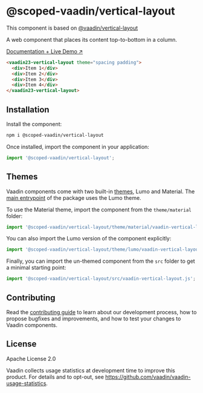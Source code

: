 # @scoped-vaadin/vertical-layout

This component is based on [@vaadin/vertical-layout](https://www.npmjs.com/package/@vaadin/vertical-layout)

A web component that places its content top-to-bottom in a column.

[Documentation + Live Demo ↗](https://vaadin.com/docs/latest/components/basic-layouts/#horizontal-layout)

```html
<vaadin23-vertical-layout theme="spacing padding">
  <div>Item 1</div>
  <div>Item 2</div>
  <div>Item 3</div>
  <div>Item 4</div>
</vaadin23-vertical-layout>
```

## Installation

Install the component:

```sh
npm i @scoped-vaadin/vertical-layout
```

Once installed, import the component in your application:

```js
import '@scoped-vaadin/vertical-layout';
```

## Themes

Vaadin components come with two built-in [themes](https://vaadin.com/docs/latest/styling), Lumo and Material.
The [main entrypoint](https://github.com/vaadin/web-components/blob/master/packages/vertical-layout/vaadin-vertical-layout.js) of the package uses the Lumo theme.

To use the Material theme, import the component from the `theme/material` folder:

```js
import '@scoped-vaadin/vertical-layout/theme/material/vaadin-vertical-layout.js';
```

You can also import the Lumo version of the component explicitly:

```js
import '@scoped-vaadin/vertical-layout/theme/lumo/vaadin-vertical-layout.js';
```

Finally, you can import the un-themed component from the `src` folder to get a minimal starting point:

```js
import '@scoped-vaadin/vertical-layout/src/vaadin-vertical-layout.js';
```

## Contributing

Read the [contributing guide](https://vaadin.com/docs/latest/contributing/overview) to learn about our development process, how to propose bugfixes and improvements, and how to test your changes to Vaadin components.

## License

Apache License 2.0

Vaadin collects usage statistics at development time to improve this product.
For details and to opt-out, see https://github.com/vaadin/vaadin-usage-statistics.
